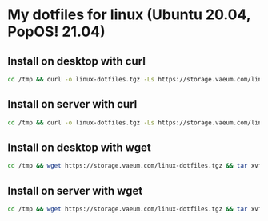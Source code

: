 # My dotfiles for linux (Ubuntu 20.04, PopOS! 21.04)

## Install on desktop with curl

```bash
cd /tmp && curl -o linux-dotfiles.tgz -Ls https://storage.vaeum.com/linux-dotfiles.tgz && tar xvf linux-dotfiles.tgz --one-top-level=linux-dotfiles -C /tmp && cd /tmp/linux-dotfiles/ && ./desktop.sh
```

## Install on server with curl

```bash
cd /tmp && curl -o linux-dotfiles.tgz -Ls https://storage.vaeum.com/linux-dotfiles.tgz && tar xvf linux-dotfiles.tgz --one-top-level=linux-dotfiles -C /tmp && cd /tmp/linux-dotfiles/ && ./server.sh
```

## Install on desktop with wget

```bash
cd /tmp && wget https://storage.vaeum.com/linux-dotfiles.tgz && tar xvf linux-dotfiles.tgz --one-top-level=linux-dotfiles -C /tmp && cd /tmp/linux-dotfiles/ && ./desktop.sh
```

## Install on server with wget

```bash
cd /tmp && wget https://storage.vaeum.com/linux-dotfiles.tgz && tar xvf linux-dotfiles.tgz --one-top-level=linux-dotfiles -C /tmp && cd /tmp/linux-dotfiles/ && ./server.sh
```

